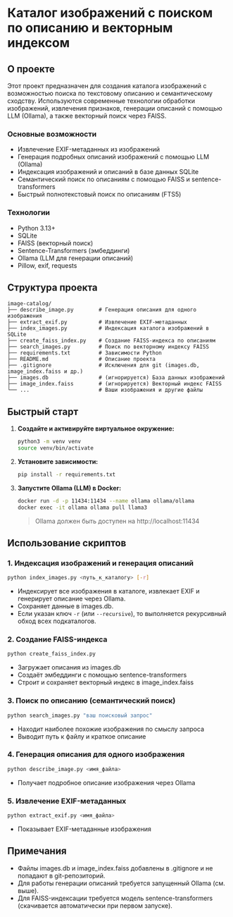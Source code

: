 # Каталог изображений с поиском по описанию и векторным индексом

## О проекте

Этот проект предназначен для создания каталога изображений с возможностью поиска по текстовому описанию и семантическому сходству. Используются современные технологии обработки изображений, извлечения признаков, генерации описаний с помощью LLM (Ollama), а также векторный поиск через FAISS.

### Основные возможности
- Извлечение EXIF-метаданных из изображений
- Генерация подробных описаний изображений с помощью LLM (Ollama)
- Индексация изображений и описаний в базе данных SQLite
- Семантический поиск по описаниям с помощью FAISS и sentence-transformers
- Быстрый полнотекстовый поиск по описаниям (FTS5)

### Технологии
- Python 3.13+
- SQLite
- FAISS (векторный поиск)
- Sentence-Transformers (эмбеддинги)
- Ollama (LLM для генерации описаний)
- Pillow, exif, requests

## Структура проекта

```
image-catalog/
├── describe_image.py        # Генерация описания для одного изображения
├── extract_exif.py          # Извлечение EXIF-метаданных
├── index_images.py          # Индексация каталога изображений в SQLite
├── create_faiss_index.py    # Создание FAISS-индекса по описаниям
├── search_images.py         # Поиск по векторному индексу FAISS
├── requirements.txt         # Зависимости Python
├── README.md                # Описание проекта
├── .gitignore               # Исключения для git (images.db, image_index.faiss и др.)
├── images.db                # (игнорируется) База данных изображений
├── image_index.faiss        # (игнорируется) Векторный индекс FAISS
└── ...                      # Ваши изображения и другие файлы
```

## Быстрый старт

1. **Создайте и активируйте виртуальное окружение:**
   ```bash
   python3 -m venv venv
   source venv/bin/activate
   ```
2. **Установите зависимости:**
   ```bash
   pip install -r requirements.txt
   ```
3. **Запустите Ollama (LLM) в Docker:**
   ```bash
   docker run -d -p 11434:11434 --name ollama ollama/ollama
   docker exec -it ollama ollama pull llama3
   ```
   > Ollama должен быть доступен на http://localhost:11434

## Использование скриптов

### 1. Индексация изображений и генерация описаний

```bash
python index_images.py <путь_к_каталогу> [-r]
```
- Индексирует все изображения в каталоге, извлекает EXIF и генерирует описание через Ollama.
- Сохраняет данные в images.db.
- Если указан ключ `-r` (или `--recursive`), то выполняется рекурсивный обход всех подкаталогов.

### 2. Создание FAISS-индекса

```bash
python create_faiss_index.py
```
- Загружает описания из images.db
- Создаёт эмбеддинги с помощью sentence-transformers
- Строит и сохраняет векторный индекс в image_index.faiss

### 3. Поиск по описанию (семантический поиск)

```bash
python search_images.py "ваш поисковый запрос"
```
- Находит наиболее похожие изображения по смыслу запроса
- Выводит путь к файлу и краткое описание

### 4. Генерация описания для одного изображения

```bash
python describe_image.py <имя_файла>
```
- Получает подробное описание изображения через Ollama

### 5. Извлечение EXIF-метаданных

```bash
python extract_exif.py <имя_файла>
```
- Показывает EXIF-метаданные изображения

## Примечания
- Файлы images.db и image_index.faiss добавлены в .gitignore и не попадают в git-репозиторий.
- Для работы генерации описаний требуется запущенный Ollama (см. выше).
- Для FAISS-индексации требуется модель sentence-transformers (скачивается автоматически при первом запуске).

